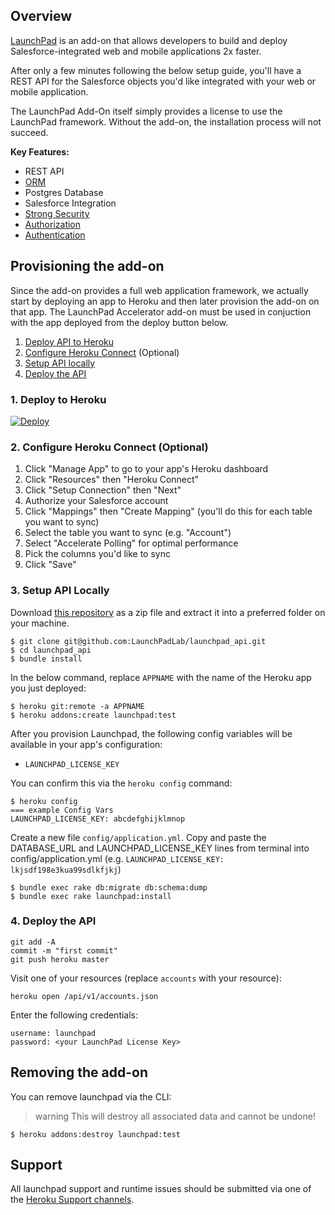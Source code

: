 ## Overview
[LaunchPad](https://elements.heroku.com/addons/launchpad) is an add-on that allows developers to build and deploy Salesforce-integrated web and mobile applications 2x faster.

After only a few minutes following the below setup guide, you'll have a REST API for the Salesforce objects you'd like integrated with your web or mobile application.

The LaunchPad Add-On itself simply provides a license to use the LaunchPad framework. Without the add-on, the installation process will not succeed.

**Key Features:**

- REST API
- [ORM](https://guides.rubyonrails.org/active_record_basics.html)
- Postgres Database
- Salesforce Integration
- [Strong Security](https://guides.rubyonrails.org/security.html)
- [Authorization](https://github.com/CanCanCommunity/cancancan)
- [Authentication](https://github.com/LaunchPadLab/lp_token_auth)

## Provisioning the add-on

Since the add-on provides a full web application framework, we actually start by deploying an app to Heroku and then later provision the add-on on that app. The LaunchPad Accelerator add-on must be used in conjuction with the app deployed from the deploy button below.

1. [Deploy API to Heroku](#1-deploy-to-heroku)
2. [Configure Heroku Connect](#2-configure-heroku-connect-optional) (Optional)
3. [Setup API locally](#3-setup-api-locally)
4. [Deploy the API](#4-deploy-the-api)

### 1. Deploy to Heroku
<a href="https://heroku.com/deploy?template=https://github.com/launchpadlab/launchpad_api" target="_blank">
  <img src="https://www.herokucdn.com/deploy/button.svg" alt="Deploy">
</a>

### 2. Configure Heroku Connect (Optional)
1. Click "Manage App" to go to your app's Heroku dashboard
2. Click "Resources" then "Heroku Connect"
3. Click "Setup Connection" then "Next"
4. Authorize your Salesforce account
5. Click "Mappings" then "Create Mapping" (you'll do this for each table you want to sync)
6. Select the table you want to sync (e.g. "Account")
7. Select "Accelerate Polling" for optimal performance
8. Pick the columns you'd like to sync
9. Click "Save"

### 3. Setup API Locally

Download [this repository](https://github.com/launchpadlab/launchpad_api) as a zip file and extract it into a preferred folder on your machine.

```term
$ git clone git@github.com:LaunchPadLab/launchpad_api.git
$ cd launchpad_api
$ bundle install
```

In the below command, replace `APPNAME` with the name of the Heroku app you just deployed:

```term
$ heroku git:remote -a APPNAME
$ heroku addons:create launchpad:test
```

After you provision Launchpad, the following config variables will be available in your app's configuration: 

* `LAUNCHPAD_LICENSE_KEY`

You can confirm this via the `heroku config` command:

```term
$ heroku config
=== example Config Vars
LAUNCHPAD_LICENSE_KEY: abcdefghijklmnop

```

Create a new file `config/application.yml`. Copy and paste the DATABASE_URL and LAUNCHPAD_LICENSE_KEY lines from terminal into config/application.yml (e.g. `LAUNCHPAD_LICENSE_KEY: lkjsdf198e3kua99sdlkfjkj`)

```term
$ bundle exec rake db:migrate db:schema:dump
$ bundle exec rake launchpad:install
```

### 4. Deploy the API

```term
git add -A
commit -m "first commit"
git push heroku master
```

Visit one of your resources (replace `accounts` with your resource):

```term
heroku open /api/v1/accounts.json
```

Enter the following credentials:

```
username: launchpad
password: <your LaunchPad License Key>
```

## Removing the add-on

You can remove launchpad via the CLI:

> warning
> This will destroy all associated data and cannot be undone!

```term
$ heroku addons:destroy launchpad:test
```

## Support

All launchpad support and runtime issues should be submitted via one of the [Heroku Support channels](support-channels).